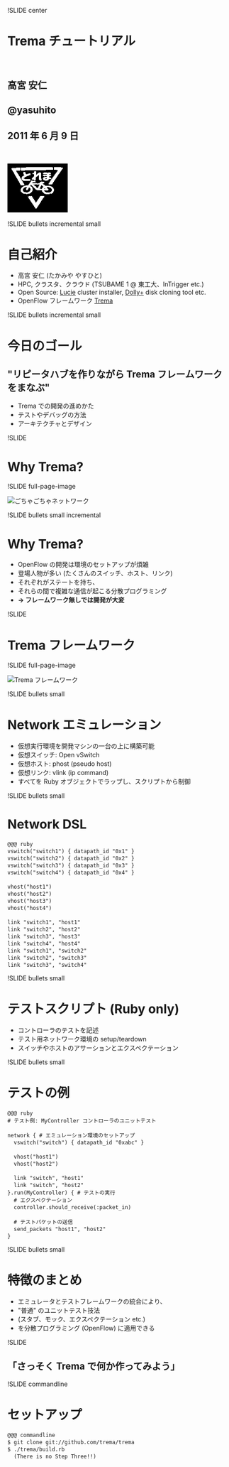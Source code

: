!SLIDE center

# Trema チュートリアル ###################################################

<br />

## 高宮 安仁
## @yasuhito
## 2011 年 6 月 9 日

<br />

![Trema logo](trema.png)


!SLIDE bullets incremental small
# 自己紹介 ################################################################

* 高宮 安仁 (たかみや やすひと)
* HPC, クラスタ、クラウド (TSUBAME 1 @ 東工大、InTrigger etc.)
* Open Source: [Lucie](https://github.com/yasuhito/Lucie) cluster installer, [Dolly+](http://corvus.kek.jp/~manabe/pcf/dolly/index_J.htm) disk cloning tool etc.
* OpenFlow フレームワーク [Trema](https://github.com/trema/trema)


!SLIDE bullets incremental small
# 今日のゴール #############################################################

## "リピータハブを作りながら Trema フレームワークをまなぶ"

* Trema での開発の進めかた
* テストやデバッグの方法
* アーキテクチャとデザイン


!SLIDE
# Why Trema? ###########################################################


!SLIDE full-page-image

![ごちゃごちゃネットワーク](network_mess.png "ごちゃごちゃネットワーク")


!SLIDE bullets small incremental
# Why Trema? ###########################################################

* OpenFlow の開発は環境のセットアップが煩雑
* 登場人物が多い (たくさんのスイッチ、ホスト、リンク)
* それぞれがステートを持ち、
* それらの間で複雑な通信が起こる分散プログラミング
* <b>→ フレームワーク無しでは開発が大変</b>


!SLIDE
# Trema フレームワーク #################################################


!SLIDE full-page-image

![Trema フレームワーク](trema_framework.png "Trema フレームワーク")


!SLIDE bullets small
# Network エミュレーション ####################################################

* 仮想実行環境を開発マシンの一台の上に構築可能
* 仮想スイッチ: Open vSwitch
* 仮想ホスト: phost (pseudo host)
* 仮想リンク: vlink (ip command)
* すべてを Ruby オブジェクトでラップし、スクリプトから制御


!SLIDE bullets small
# Network DSL ##########################################################

	@@@ ruby
	vswitch("switch1") { datapath_id "0x1" }
	vswitch("switch2") { datapath_id "0x2" }
	vswitch("switch3") { datapath_id "0x3" }
	vswitch("switch4") { datapath_id "0x4" }
	
	vhost("host1")
	vhost("host2")
	vhost("host3")
	vhost("host4")
	
	link "switch1", "host1"
	link "switch2", "host2"
	link "switch3", "host3"
	link "switch4", "host4"
	link "switch1", "switch2"
	link "switch2", "switch3"
	link "switch3", "switch4"


!SLIDE bullets small
# テストスクリプト (Ruby only) #############################################

* コントローラのテストを記述
* テスト用ネットワーク環境の setup/teardown
* スイッチやホストのアサーションとエクスペクテーション


!SLIDE bullets small
# テストの例 ################################################################

	@@@ ruby
	# テスト例: MyController コントローラのユニットテスト
	
	network { # エミュレーション環境のセットアップ
	  vswitch("switch") { datapath_id "0xabc" }
	
	  vhost("host1")
	  vhost("host2")

	  link "switch", "host1"
	  link "switch", "host2"
	}.run(MyController) { # テストの実行
	  # エクスペクテーション
	  controller.should_receive(:packet_in)
	
	  # テストパケットの送信
	  send_packets "host1", "host2"
	}


!SLIDE bullets small
# 特徴のまとめ ##############################################################

* エミュレータとテストフレームワークの統合により、
* "普通" のユニットテスト技法
* (スタブ、モック、エクスペクテーション etc.)
* を分散プログラミング (OpenFlow) に適用できる


!SLIDE 
## 「さっそく Trema で何か作ってみよう」


!SLIDE commandline
# セットアップ ##############################################################

	@@@ commandline
	$ git clone git://github.com/trema/trema
	$ ./trema/build.rb
	  (There is no Step Three!!)


